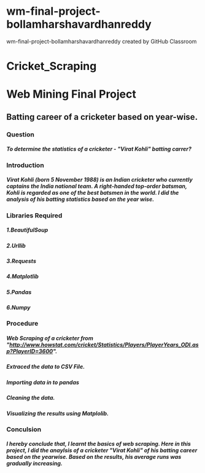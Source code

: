 # wm-final-project-bollamharshavardhanreddy
wm-final-project-bollamharshavardhanreddy created by GitHub Classroom

# Cricket_Scraping
# Web Mining Final Project
## Batting career of a cricketer based on year-wise.
### Question 
##### To determine the statistics of a cricketer - "Virat Kohli" batting carrer?
### Introduction
##### Virat Kohli (born 5 November 1988) is an Indian cricketer who currently captains the India national team. A right-handed top-order batsman, Kohli is regarded as one of the best batsmen in the world. I did the analysis of his batting statistics based on the year wise.
### Libraries Required
##### 1.BeautifulSoup
##### 2.Urllib
##### 3.Requests
##### 4.Matplotlib
##### 5.Pandas
##### 6.Numpy
### Procedure
##### Web Scraping of a cricketer from "http://www.howstat.com/cricket/Statistics/Players/PlayerYears_ODI.asp?PlayerID=3600".
##### Extraced the data to CSV File.
##### Importing data in to pandas
##### Cleaning the data.
##### Visualizing the results using Matplolib.
### Conculsion
##### I hereby conclude that, I learnt the basics of web scraping. Here in this project, I did the anaylsis of a cricketer "Virat Kohli" of his batting career based on the yearwise. Based on the results, his average runs was gradually increasing.
